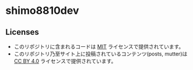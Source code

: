 # shimo8810dev

## Licenses

- このリポジトリに含まれるコードは [MIT](https://opensource.org/licenses/MIT) ライセンスで提供されています。
- このリポジトリ乃至サイト上に投稿されているコンテンツ(posts, mutter)は [CC BY 4.0](https://creativecommons.org/licenses/by/4.0) ライセンスで提供されています。
